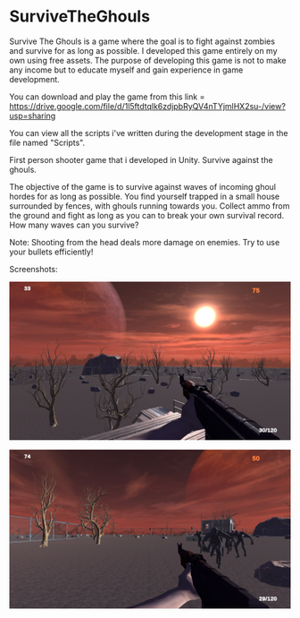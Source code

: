 # SurviveTheGhouls

Survive The Ghouls is a game where the goal is to fight against zombies and survive for as long as possible. I developed this game entirely on my own using free assets. The purpose of developing this game is not to make any income but to educate myself and gain experience in game development.

You can download and play the game from this link = https://drive.google.com/file/d/1l5ftdtqlk6zdjpbRyQV4nTYjmlHX2su-/view?usp=sharing

You can view all the scripts i've written during the development stage in the file named "Scripts".

First person shooter game that i developed in Unity. Survive against the ghouls.

The objective of the game is to survive against waves of incoming ghoul hordes for as long as possible. You find yourself trapped in a small house surrounded by fences, with ghouls running towards you. Collect ammo from the ground and fight as long as you can to break your own survival record. How many waves can you survive?

Note: Shooting from the head deals more damage on enemies. Try to use your bullets efficiently!


Screenshots:

![ Survive The Ghouls gameplay](https://github.com/fatihguner41/SurviveTheGhouls/blob/main/1.PNG)

![ Survive The Ghouls gameplay](https://github.com/fatihguner41/SurviveTheGhouls/blob/main/2.PNG)
